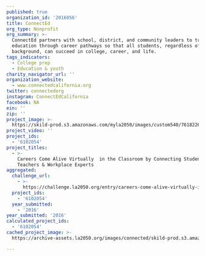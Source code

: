 ```yaml
---
published: true
organization_id: '2016056'
title: ConnectEd
org_type: Nonprofit
org_summary: >-
  ConnectEd partners with school, district, and community leaders to transform
  education through career pathways so that all students, regardless of
  background, can succeed in college, career, and life.
tags_indicators:
  - College prep
  - Education & youth
charity_navigator_url: ''
organization_website:
  - www.connectedcalifornia.org
twitter: connectedorg
instagram: ConnectEdCalifornia
facebook: NA
ein: ''
zip: ''
project_image: >-
  https://skild-prod.s3.amazonaws.com/myla2050/images/custom540/7618226615741-team90.jpg
project_video: ''
project_ids:
  - '6102054'
project_titles:
  - >-
    Careers Come Alive Virtually  in the Classroom by Connecting Students,
    Teachers & Workplace Experts
aggregated:
  challenge_url:
    - >-
      https://challenge.la2050.org/entry/careers-come-alive-virtually-in-the-classroom-by-connecting-students-teachers-workplace-experts
  project_ids:
    - '6102054'
  year_submitted:
    - '2016'
year_submitted: '2016'
calculated_project_ids:
  - '6102054'
cached_project_image: >-
  https://archive-assets.la2050.org/images/connected/skild-prod.s3.amazonaws.com/myla2050/images/custom540/7618226615741-team90.jpg

---
```

